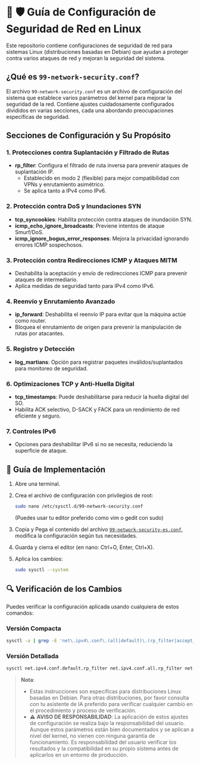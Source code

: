 # 🐧 🛡️ Guía de Configuración de Seguridad de Red en Linux

Este repositorio contiene configuraciones de seguridad de red para sistemas Linux (distribuciones basadas en Debian) que ayudan a proteger contra varios ataques de red y mejoran la seguridad del sistema.

## ¿Qué es `99-network-security.conf`?

El archivo `99-network-security.conf` es un archivo de configuración del sistema que establece varios parámetros del kernel para mejorar la seguridad de la red. Contiene ajustes cuidadosamente configurados divididos en varias secciones, cada una abordando preocupaciones específicas de seguridad.

## Secciones de Configuración y Su Propósito

### 1. Protecciones contra Suplantación y Filtrado de Rutas

- **rp_filter**: Configura el filtrado de ruta inversa para prevenir ataques de suplantación IP.
  - Establecido en modo 2 (flexible) para mejor compatibilidad con VPNs y enrutamiento asimétrico.
  - Se aplica tanto a IPv4 como IPv6.

### 2. Protección contra DoS y Inundaciones SYN

- **tcp_syncookies**: Habilita protección contra ataques de inundación SYN.
- **icmp_echo_ignore_broadcasts**: Previene intentos de ataque Smurf/DoS.
- **icmp_ignore_bogus_error_responses**: Mejora la privacidad ignorando errores ICMP sospechosos.

### 3. Protección contra Redirecciones ICMP y Ataques MITM

- Deshabilita la aceptación y envío de redirecciones ICMP para prevenir ataques de intermediario.
- Aplica medidas de seguridad tanto para IPv4 como IPv6.

### 4. Reenvío y Enrutamiento Avanzado

- **ip_forward**: Deshabilita el reenvío IP para evitar que la máquina actúe como router.
- Bloquea el enrutamiento de origen para prevenir la manipulación de rutas por atacantes.

### 5. Registro y Detección

- **log_martians**: Opción para registrar paquetes inválidos/suplantados para monitoreo de seguridad.

### 6. Optimizaciones TCP y Anti-Huella Digital

- **tcp_timestamps**: Puede deshabilitarse para reducir la huella digital del SO.
- Habilita ACK selectivo, D-SACK y FACK para un rendimiento de red eficiente y seguro.

### 7. Controles IPv6

- Opciones para deshabilitar IPv6 si no se necesita, reduciendo la superficie de ataque.

## 🚀 Guía de Implementación

1. Abre una terminal.

2. Crea el archivo de configuración con privilegios de root:

   ```bash
   sudo nano /etc/sysctl.d/99-network-security.conf
   ```

   (Puedes usar tu editor preferido como vim o gedit con sudo)

3. Copia y Pega el contenido del archivo [`99-network-security-es.conf`](./99-network-security-es.conf), modifica la configuración según tus necesidades.

4. Guarda y cierra el editor (en nano: Ctrl+O, Enter, Ctrl+X).

5. Aplica los cambios:

   ```bash
   sudo sysctl --system
   ```

## 🔍 Verificación de los Cambios

Puedes verificar la configuración aplicada usando cualquiera de estos comandos:

### Versión Compacta

```bash
sysctl -a | grep -E 'net\.ipv4\.conf\.(all|default)\.(rp_filter|accept_redirects|send_redirects|accept_source_route|log_martians)|net\.ipv4\.(tcp_syncookies|icmp_echo_ignore_broadcasts|icmp_ignore_bogus_error_responses|ip_forward|tcp_timestamps|tcp_sack|tcp_dsack|tcp_fack)|net\.ipv6\.conf\.(all|default)\.(rp_filter|accept_redirects|accept_source_route|disable_ipv6)'
```

### Versión Detallada

```bash
sysctl net.ipv4.conf.default.rp_filter net.ipv4.conf.all.rp_filter net.ipv6.conf.default.rp_filter net.ipv6.conf.all.rp_filter net.ipv4.tcp_syncookies net.ipv4.icmp_echo_ignore_broadcasts net.ipv4.icmp_ignore_bogus_error_responses net.ipv4.conf.all.accept_redirects net.ipv4.conf.default.accept_redirects net.ipv4.conf.all.send_redirects net.ipv6.conf.all.accept_redirects net.ipv6.conf.default.accept_redirects net.ipv4.ip_forward net.ipv4.conf.all.accept_source_route net.ipv4.conf.default.accept_source_route net.ipv6.conf.all.accept_source_route net.ipv6.conf.default.accept_source_route net.ipv4.conf.all.log_martians net.ipv4.tcp_timestamps net.ipv4.tcp_sack net.ipv4.tcp_dsack net.ipv4.tcp_fack net.ipv6.conf.all.disable_ipv6 net.ipv6.conf.default.disable_ipv6
```

> **Nota**:
>
> - Estas instrucciones son específicas para distribuciones Linux basadas en Debian. Para otras distribuciones, por favor consulta con tu asistente de IA preferido para verificar cualquier cambio en el procedimiento y proceso de verificación.
> - ⚠️ **AVISO DE RESPONSABILIDAD**: La aplicación de estos ajustes de configuración se realiza bajo la responsabilidad del usuario. Aunque estos parámetros están bien documentados y se aplican a nivel del kernel, no vienen con ninguna garantía de funcionamiento. Es responsabilidad del usuario verificar los resultados y la compatibilidad en su propio sistema antes de aplicarlos en un entorno de producción.
